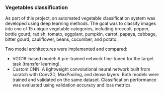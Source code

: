 ### Vegetables classification
As part of this project, an automated vegetable classification system was developed using deep learning methods. The goal was to classify images into one of 15 unique vegetable categories, including broccoli, pepper, bottle gourd, radish, tomato, eggplant, pumpkin, carrot, papaya, cabbage, bitter gourd, cauliflower, beans, cucumber, and potato.

Two model architectures were implemented and compared:

- VGG16-based model: A pre-trained network fine-tuned for the target task (transfer learning).
- Custom CNN: A lightweight convolutional neural network built from scratch with Conv2D, MaxPooling, and dense layers.
Both models were trained and validated on the same dataset. Classification performance was evaluated using validation accuracy and loss metrics.



